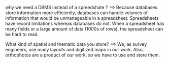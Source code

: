 why we need a DBMS instead of a spreedshate ?
==> Because databases store information more efficiently, databases can handle volumes of information that would be unmanageable in a spreadsheet. 
Spreadsheets have record limitations whereas databases do not.
When a spreadsheet has many fields or a large amount of data (1000s of rows), the spreadsheet can be hard to read.

What kind of spatial and thematic data you store?
==> We, as survey engineers, use many layouts and digitized maps in our work. Also, orthophotos are a product of our work, so we have to use and store them.



